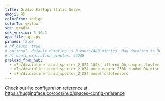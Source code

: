 ```yaml
---
title: Gradio Fastapi Static Server
emoji: 😻
colorFrom: indigo
colorTo: yellow
sdk: gradio
sdk_version: 5.16.1
app_file: app.py
pinned: false
# hf_oauth: true
# optional, default duration is 8 hours/480 minutes. Max duration is 30 days/43200 minutes.
# hf_oauth_expiration_minutes: 43200
preload_from_hub:
  - m7n/discipline-tuned_specter_2_024 100k_filtered_OA_sample_cluster_and_positions_supervised.pkl
  - m7n/discipline-tuned_specter_2_024 umap_mapper_250k_random_OA_discipline_tuned_specter_2_params.pkl
  - m7n/discipline-tuned_specter_2_024 model.safetensors
---
```




Check out the configuration reference at https://huggingface.co/docs/hub/spaces-config-reference